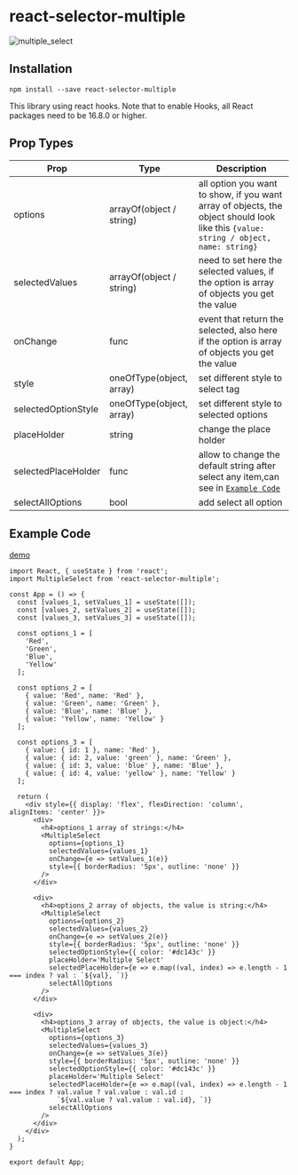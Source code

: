 # react-selector-multiple

![multiple_select](https://user-images.githubusercontent.com/44566371/85183933-622a4f80-b296-11ea-9d29-41c54e744af1.gif)

## Installation
`npm install --save react-selector-multiple`

This library using react hooks.
Note that to enable Hooks, all React packages need to be 16.8.0 or higher.

## Prop Types
|Prop|Type|Description|
|---|---|---|
|options|arrayOf(object / string)|all option you want to show, if you want array of objects, the object should look like this `{value: string / object, name: string}`|
|selectedValues|arrayOf(object / string)|need to set here the selected values, if the option is array of objects you get the value|
|onChange|func|event that return the selected, also here if the option is array of objects you get the value|
|style|oneOfType(object, array)|set different style to select tag|
|selectedOptionStyle|oneOfType(object, array)|set different style to selected options|
|placeHolder|string|change the place holder|
|selectedPlaceHolder|func|allow to change the default string after select any item,can see in [`Example Code`](https://github.com/AlmogBakhshi/react-selector-multiple#example-code)|
|selectAllOptions|bool|add select all option|

## Example Code
[demo](https://almogbakhshi.github.io/#/react-selector-multiple)
```
import React, { useState } from 'react';
import MultipleSelect from 'react-selector-multiple';

const App = () => {
  const [values_1, setValues_1] = useState([]);
  const [values_2, setValues_2] = useState([]);
  const [values_3, setValues_3] = useState([]);

  const options_1 = [
    'Red',
    'Green',
    'Blue',
    'Yellow'
  ];

  const options_2 = [
    { value: 'Red', name: 'Red' },
    { value: 'Green', name: 'Green' },
    { value: 'Blue', name: 'Blue' },
    { value: 'Yellow', name: 'Yellow' }
  ];

  const options_3 = [
    { value: { id: 1 }, name: 'Red' },
    { value: { id: 2, value: 'green' }, name: 'Green' },
    { value: { id: 3, value: 'blue' }, name: 'Blue' },
    { value: { id: 4, value: 'yellow' }, name: 'Yellow' }
  ];

  return (
    <div style={{ display: 'flex', flexDirection: 'column', alignItems: 'center' }}>
      <div>
        <h4>options_1 array of strings:</h4>
        <MultipleSelect
          options={options_1}
          selectedValues={values_1}
          onChange={e => setValues_1(e)}
          style={{ borderRadius: '5px', outline: 'none' }}
        />
      </div>

      <div>
        <h4>options_2 array of objects, the value is string:</h4>
        <MultipleSelect
          options={options_2}
          selectedValues={values_2}
          onChange={e => setValues_2(e)}
          style={{ borderRadius: '5px', outline: 'none' }}
          selectedOptionStyle={{ color: '#dc143c' }}
          placeHolder='Multiple Select'
          selectedPlaceHolder={e => e.map((val, index) => e.length - 1 === index ? val : `${val}, `)}
          selectAllOptions
        />
      </div>

      <div>
        <h4>options_3 array of objects, the value is object:</h4>
        <MultipleSelect
          options={options_3}
          selectedValues={values_3}
          onChange={e => setValues_3(e)}
          style={{ borderRadius: '5px', outline: 'none' }}
          selectedOptionStyle={{ color: '#dc143c' }}
          placeHolder='Multiple Select'
          selectedPlaceHolder={e => e.map((val, index) => e.length - 1 === index ? val.value ? val.value : val.id :
            `${val.value ? val.value : val.id}, `)}
          selectAllOptions
        />
      </div>
    </div>
  );
}

export default App;
```
